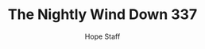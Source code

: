 ---
image: /assets/img/nwd/337_nwd_john_3_17_nlt.png
title: The Nightly Wind Down 337
number: 337
categories:
  - The Nightly Wind Down
author: Hope Staff
notes: The Nightly Wind Down 337
embed: >-
  EMBED_GOES_HERE
transcript: >-
  SOME LINES OF TEXT START HERE
---